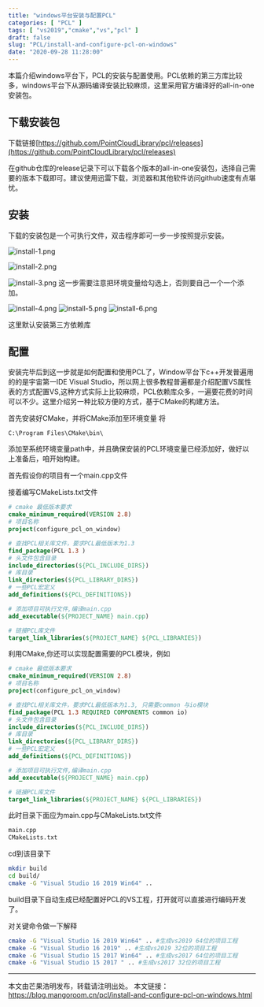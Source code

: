 ```yaml
---
title: "windows平台安装与配置PCL"
categories: [ "PCL" ]
tags: [ "vs2019","cmake","vs","pcl" ]
draft: false
slug: "PCL/install-and-configure-pcl-on-windows"
date: "2020-09-28 11:28:00"
---
```


本篇介绍windows平台下，PCL的安装与配置使用。PCL依赖的第三方库比较多，windows平台下从源码编译安装比较麻烦，这里采用官方编译好的all-in-one安装包。

## 下载安装包

下载链接[https://github.com/PointCloudLibrary/pcl/releases](https://github.com/PointCloudLibrary/pcl/releases)

在github仓库的release记录下可以下载各个版本的all-in-one安装包，选择自己需要的版本下载即可。建议使用迅雷下载，浏览器和其他软件访问github速度有点堪忧。

## 安装

下载的安装包是一个可执行文件，双击程序即可一步一步按照提示安装。


![install-1.png][1]
 
![install-2.png][2]

![install-3.png][3]
这一步需要注意把环境变量给勾选上，否则要自己一个一个添加。


![install-4.png][4]
![install-5.png][5]
![install-6.png][6]

这里默认安装第三方依赖库

## 配置

安装完毕后到这一步就是如何配置和使用PCL了，Window平台下c++开发普遍用的的是宇宙第一IDE Visual Studio，所以网上很多教程普遍都是介绍配置VS属性表的方式配置VS,这种方式实际上比较麻烦，PCL依赖库众多，一遍要花费的时间可以不少。这里介绍另一种比较方便的方式，基于CMake的构建方法。

首先安装好CMake，并将CMake添加至环境变量
将
```
C:\Program Files\CMake\bin\
```
添加至系统环境变量path中，并且确保安装的PCL环境变量已经添加好，做好以上准备后，咱开始构建。

首先假设你的项目有一个main.cpp文件


接着编写CMakeLists.txt文件

```cmake
# cmake 最低版本要求
cmake_minimum_required(VERSION 2.8)
# 项目名称
project(configure_pcl_on_window)

# 查找PCL相关库文件，要求PCL最低版本为1.3
find_package(PCL 1.3 )
# 头文件包含目录
include_directories(${PCL_INCLUDE_DIRS})
# 库目录
link_directories(${PCL_LIBRARY_DIRS})
# 一些PCL宏定义
add_definitions(${PCL_DEFINITIONS})

# 添加项目可执行文件,编译main.cpp
add_executable(${PROJECT_NAME} main.cpp)

# 链接PCL库文件
target_link_libraries(${PROJECT_NAME} ${PCL_LIBRARIES})
```

利用CMake,你还可以实现配置需要的PCL模块，例如


```cmake
# cmake 最低版本要求
cmake_minimum_required(VERSION 2.8)
# 项目名称
project(configure_pcl_on_window)

# 查找PCL相关库文件，要求PCL最低版本为1.3, 只需要common 与io模块
find_package(PCL 1.3 REQUIRED COMPONENTS common io)
# 头文件包含目录
include_directories(${PCL_INCLUDE_DIRS})
# 库目录
link_directories(${PCL_LIBRARY_DIRS})
# 一些PCL宏定义
add_definitions(${PCL_DEFINITIONS})

# 添加项目可执行文件,编译main.cpp
add_executable(${PROJECT_NAME} main.cpp)

# 链接PCL库文件
target_link_libraries(${PROJECT_NAME} ${PCL_LIBRARIES})
```

此时目录下面应为main.cpp与CMakeLists.txt文件

```bash
main.cpp
CMakeLists.txt
```
cd到该目录下

```bash
mkdir build
cd build/
cmake -G "Visual Studio 16 2019 Win64" ..
```
build目录下自动生成已经配置好PCL的VS工程，打开就可以直接进行编码开发了。

对关键命令做一下解释

```bash
cmake -G "Visual Studio 16 2019 Win64" .. #生成vs2019 64位的项目工程
cmake -G "Visual Studio 16 2019" .. #生成vs2019 32位的项目工程
cmake -G "Visual Studio 15 2017 Win64" .. #生成vs2017 64位的项目工程
cmake -G "Visual Studio 15 2017 " .. #生成vs2017 32位的项目工程
```
------------

本文由芒果浩明发布，转载请注明出处。
本文链接：https://blog.mangoroom.cn/pcl/install-and-configure-pcl-on-windows.html

  [1]: https://mangoroom.cn/usr/uploads/2020/09/2952299226.png
  [2]: https://mangoroom.cn/usr/uploads/2020/09/2994108311.png
  [3]: https://mangoroom.cn/usr/uploads/2020/09/1695560215.png
  [4]: https://mangoroom.cn/usr/uploads/2020/09/1970774546.png
  [5]: https://mangoroom.cn/usr/uploads/2020/09/4049375671.png
  [6]: https://mangoroom.cn/usr/uploads/2020/09/3160792180.png